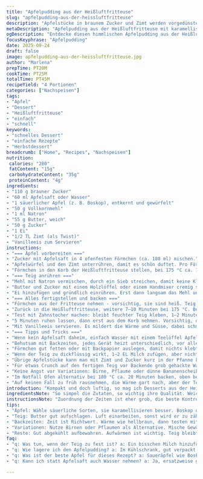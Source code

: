 ```yaml
---
title: "Apfelpudding aus der Heißluftfritteuse"
slug: "apfelpudding-aus-der-heissluftfritteuse"
description: "Apfelstücke in braunem Zucker und Zimt werden vorgedünstet, bevor ein schnell angerührter Teig aus Butter, Mehl, Zucker und Ei darauf verteilt wird. Im Korb der Heißluftfritteuse backen, bis die Kruste goldbraun und durch ist. Vanilleeis als Beilage bringt Kühle und Süße. Wechsel Apfelsorte und Zuckermenge je nach Saison und Geschmack. Die Uhrzeit im Rezept dient nur als Richtwert, besser auf Bläschenbildung und Farbveränderung achten."
metaDescription: "Apfelpudding aus der Heißluftfritteuse mit karamellisierten Äpfeln und cremigem Teig. Ein einfaches Rezept für ein köstliches Dessert."
ogDescription: "Entdecke diesen himmlischen Apfelpudding aus der Heißluftfritteuse. Einfach gemacht, köstlich serviert mit Vanilleeis."
focusKeyphrase: "Apfelpudding"
date: 2025-09-24
draft: false
image: apfelpudding-aus-der-heissluftfritteuse.jpg
author: "Marlena"
prepTime: PT20M
cookTime: PT25M
totalTime: PT45M
recipeYield: "4 Portionen"
categories: ["Nachspeisen"]
tags:
- "Apfel"
- "Dessert"
- "Heißluftfritteuse"
- "einfach"
- "schnell"
keywords:
- "schnelles Dessert"
- "einfache Rezepte"
- "Herbstdessert"
breadcrumb: ["Home", "Recipes", "Nachspeisen"]
nutrition: 
 calories: "280"
 fatContent: "15g"
 carbohydrateContent: "35g"
 proteinContent: "4g"
ingredients:
- "110 g brauner Zucker"
- "60 ml Apfelsaft oder Wasser"
- "1 säuerlicher Apfel (z. B. Boskop), entkernt und gewürfelt"
- "50 g Vollkornmehl"
- "1 ml Natron"
- "55 g Butter, weich"
- "50 g Zucker"
- "1 Ei"
- "1/2 TL Zimt (als Twist)"
- "Vanilleeis zum Servieren"
instructions:
- "=== Äpfel vorbereiten ==="
- "Zucker mit Apfelsaft in 4 ofenfesten Förmchen (ca. 180 ml) mischen."
- "Apfelwürfel und den Zimt unterrühren, damit es schön duftet. Pro Förmchen etwa gleich viel. Am besten kleine Stücke nehmen, so garen sie schneller und gleichmäßiger."
- "Förmchen in den Korb der Heißluftfritteuse stellen, bei 175 °C ca. 7–9 Minuten vorgaren. Bitte nicht nur nach der Zeit gehen, Bläschen und leicht karamellisierter Zucker sind das Zeichen, dass es Zeit ist fürs nächste Kapitel."
- "=== Teig anrühren ==="
- "Mehl mit Natron vermischen, durch ein Sieb streichen, damit keine Klumpen entstehen. So bleibt der Teig luftig."
- "Butter und Zucker mit einem Holzlöffel oder einem Handmixer cremig schlagen, nicht einfach nur vermischen! Die Butter muss richtig luftig werden, dabei die Luft einarbeiten."
- "Ei hinzufügen und gründlich einrühren. Erst dann langsam das Mehl unterheben, bis der Teig homogen ist. Nicht zu lange rühren, sonst wird der Teig zäh."
- "=== Alles fertigstellen und backen ==="
- "Förmchen aus der Fritteuse nehmen - vorsichtig, sie sind heiß. Teig gleichmäßig auf die Apfelmischung verteilen. Nicht zu dünn, der Teig soll leicht aufquellen und sichtbar sein."
- "Zurück in die Heißluftfritteuse, weitere 7–10 Minuten bei 175 °C. Beobachten, ob die Oberfläche goldgelb wird, der Teig sollte federnd sein, wenn man leicht drückt."
- "Test mit Zahnstocher machen: bleibt feuchter Teig kleben, 1–2 Minuten länger backen. Nicht zu lange, sonst trocknet das Ganze aus."
- "5 Minuten ruhen lassen, dann erst aus dem Korb nehmen. Vorsichtig, da die Förmchen sehr heiß bleiben. Der Sirup ist jetzt dickflüssig, Apfelaromen verbinden sich mit Teigtextur."
- "Mit Vanilleeis servieren. Es mildert die Wärme und Süsse, dabei schmelzen langsam Aromen ineinander."
- "=== Tipps und Tricks ==="
- "Wenn kein Apfelsaft daheim, einfach Wasser mit einem Teelöffel Apfelsaftkonzentrat oder Apfelessig ersetzen. Apfelsorten: teste auch Rubinette, die bringt Frische rein. Braunen Zucker kannst du durch Kokosblütenzucker ersetzen, gibt eine karamellige Note."
- "Behutsam mit Backzeiten, jedes Gerät heizt unterschiedlich, vor allem bei kleineren Portionen schnell dunkel."
- "Förmchen gut fetten oder mit Backpapier auslegen, damit nichts klebt."
- "Wenn der Teig zu dickflüssig wirkt, 1–2 EL Milch zufügen, aber nicht zu flüssig machen."
- "Übrige Apfelstücke kann man mit Zimt und Zucker kurz in der Pfanne karamellisieren, das gibt ein intensives Aroma, wenn Zeit da."
- "Für etwas Crunch auf den fertigen Teig vor Backende grob gehackte Walnüsse oder Mandelsplitter streuen."
- "Keine Angst vor Variationen: Birne, Pflaume oder dünne Bananenscheiben funktionieren auch als Obstunterlage, leicht vorgesüßt mit Zimt."
- "Im Notfall Ofen alternativ bei 180 °C ca. 20 Minuten backen, oben beobachten, dass die Oberfläche nicht zu dunkel wird."
- "Auf keinen Fall zu früh rausnehmen, die Wärme gart nach, aber der Teig darf nicht roh bleiben."
introduction: "Kompakt und doch luftig, so mag ich Desserts aus der Heißluftfritteuse. Es geht nicht ums schnelle Fritieren, sondern ums gezielte Garen mit Luftzirkulation. Äpfel werden da schön aromatisch und karamellig, die Kruste weich, dennoch fester als ein Auflauf. Mein erster Versuch klappte nur mit viel Beobachtung: die Zeiten nur grobe Orientierung, mais le jugement visuel und die Struktur der Äpfel zählen mehr. Brauner Zucker knistert beim Erhitzen, das bringt dieses süß-malzige Aroma, das Staubzuckerkram nicht hinbekommt. Der Teig lässt sich leicht anpassen, mehr Zimt, ein Schuss Vanilleextrakt oder gesiebtes Mehl für feinere Krume. Und die Konsistenz: butterweich oder mit Biss? Mit Vanilleeis schmilzt jede Gabel zum Glück rein, dieser Gegensatz ist unvergleichlich."
ingredientsNote: "So simpel die Zutaten, so wichtig ihre Qualität. Weiche Butter macht nicht nur den Teig geschmeidiger, sondern sorgt für den typischen Geschmack. Brauner Zucker ist fast unverzichtbar, der Einfluss auf Karamellisierungsaromen enorm. Beim Apfel lieber säuerliche Sorten, die nehmen Zucker gut auf, werden nicht zu matschig. Apfelsaft als Flüssigkeit lässt sich prima mit Wasser mischen, wer es natürlicher will, ersetzt durch ungesüßten Apfelsaft. Mehl kann gerne gemischt werden: halb Vollkorn für mehr Biss, halb Weißmehl für Leichtigkeit. Natron reagiert mit Säure, bringt Leichtigkeit, allerdings nicht zu viel nehmen, sonst schmeckt man es raus. Zimt ist kleine Küche-zu-Hause-Geheimwaffe, bringt Wärme und Tiefe, kann aber durch Muskat ersetzt oder weggelassen werden."
instructionsNote: "Zuordnung der Zeiten ist eher grob, die beste Kontrolle: Bläschen im Zucker, goldene Kruste am Rand. Bei der Vorbereitung hilft es, die Fritteuse bereits vorzuwärmen, das spart Zeit. Den Teig erst gut cremig rühren, sonst wird er zu dicht. Förmchen unbedingt hitzebeständig und gefettet nutzen, sonst klebt der süße Boden fest und man zerreißt die schöne Kruste. Beim Backen Beobachten und den Zahnstocher-Test nicht vergessen – Kuchen aussuchen geht so einfacher. Nach dem Backen: Geduld zum Auskühlen, sonst verläuft die Masse, insbesondere der Sirup. Warm serviert mit Vanilleeis wird daraus eine sinnliche Kombination, die auch Gästen gut ankommt. Beim Aufwärmen einige Minuten in Fritteuse oder Ofen reichen, nicht zu heiß, sonst wird der Teig trocken."
tips:
- "Äpfel: Wähle säuerliche Sorten, sie karamellisieren besser. Boskop oder Rubinette sind ideal. Süße regulierend mit Zucker. Beobachte die Bläschen."
- "Teig: Butter gut aufschlagen. Luft einarbeiten, sonst wird er zu zäh. Bei höherer Luftfeuchtigkeit Mehl anpassen. Fette die Förmchen gut ein."
- "Backzeiten: Zeit ist Richtwert. Wärme wie hellbraun, dann testen mit Zahnstocher. Er sollte feucht, nicht roh sein. Bei helleren Äpfeln weniger Zucker."
- "Variationen: Nutze Birnen oder Pflaumen als Alternative. Mische Gewürze: Muskat oder mehr Zimt. Fast jede Sorte funktioniert, teste nach Lust."
- "Reste: Gut abgekühlt aufbewahren. Aufwärmen ist wichtig. Teig bleibt saftig, dafür sanft in der Heißluftfritteuse aufwärmen."
faq:
- "q: Was tun, wenn der Teig zu fest ist? a: Ein bisschen Milch hinzufügen. Aber keinesfalls zu viel, sollte fluffig bleiben. Überprüfe die Konsistenz oft."
- "q: Wie lagere ich den Apfelpudding? a: Im Kühlschrank, gut verpackt. Haltbarkeit ein paar Tage. Auf Aufwärmen achten. Er bleibt schmackhaft."
- "q: Was ist der beste Apfel für dieses Rezept? a: Saueräpfel wie Boskop oder Granny Smith helfen. Süße Sorten benötigen mehr Zucker. Optimal für den Karamellgeschmack."
- "q: Kann ich statt Apfelsaft auch Wasser nehmen? a: Ja, ersatzweise geht das. Mit Apfelsaftkonzentrat mischen für Geschmack. Muss keine zu süße Flüssigkeit sein."

---
```

